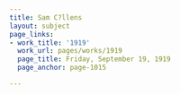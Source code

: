 ```yaml
---
title: Sam C?llens
layout: subject
page_links:
- work_title: '1919'
  work_url: pages/works/1919
  page_title: Friday, September 19, 1919
  page_anchor: page-1015

---
```

